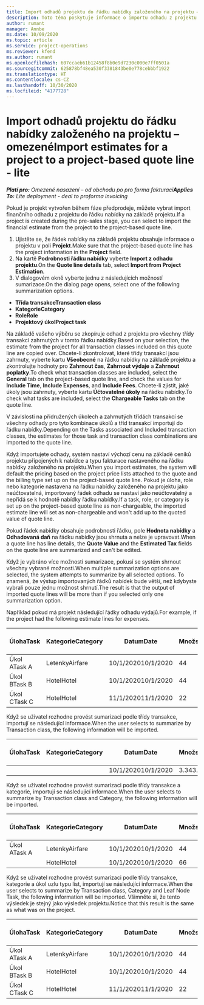 ```yaml
---
title: Import odhadů projektu do řádku nabídky založeného na projektu – omezené
description: Toto téma poskytuje informace o importu odhadu z projektu na řádek nabídky.
author: rumant
manager: Annbe
ms.date: 10/09/2020
ms.topic: article
ms.service: project-operations
ms.reviewer: kfend
ms.author: rumant
ms.openlocfilehash: 607ccaeb61b12458f8b0e9d7230c000e7ff0501a
ms.sourcegitcommit: 625878bf48ea530f3381843be0e778cebbbf1922
ms.translationtype: HT
ms.contentlocale: cs-CZ
ms.lasthandoff: 10/30/2020
ms.locfileid: "4177728"
---
```

# <a name="import-estimates-for-a-project-to-a-project-based-quote-line---lite"></a><span data-ttu-id="ef069-103">Import odhadů projektu do řádku nabídky založeného na projektu – omezené</span><span class="sxs-lookup"><span data-stu-id="ef069-103">Import estimates for a project to a project-based quote line - lite</span></span>

<span data-ttu-id="ef069-104">_**Platí pro:** Omezené nasazení – od obchodu po pro forma fakturaci_</span><span class="sxs-lookup"><span data-stu-id="ef069-104">_**Applies To:** Lite deployment - deal to proforma invoicing_</span></span>

<span data-ttu-id="ef069-105">Pokud je projekt vytvořen během fáze předprodeje, můžete vybrat import finančního odhadu z projektu do řádku nabídky na základě projektu.</span><span class="sxs-lookup"><span data-stu-id="ef069-105">If a project is created during the pre-sales stage, you can select to import the financial estimate from the project to the project-based quote line.</span></span>

1. <span data-ttu-id="ef069-106">Ujistěte se, že řádek nabídky na základě projektu obsahuje informace o projektu v poli **Projekt**.</span><span class="sxs-lookup"><span data-stu-id="ef069-106">Make sure that the project-based quote line has the project information in the **Project** field.</span></span>
2. <span data-ttu-id="ef069-107">Na kartě **Podrobnosti řádku nabídky** vyberte **Import z odhadu projektu**.</span><span class="sxs-lookup"><span data-stu-id="ef069-107">On the **Quote line details** tab, select **Import from Project Estimation**.</span></span>
3. <span data-ttu-id="ef069-108">V dialogovém okně vyberte jednu z následujících možností sumarizace.</span><span class="sxs-lookup"><span data-stu-id="ef069-108">On the dialog page opens, select one of the following summarization options.</span></span>

  - <span data-ttu-id="ef069-109">**Třída transakce**</span><span class="sxs-lookup"><span data-stu-id="ef069-109">**Transaction class**</span></span>
  - <span data-ttu-id="ef069-110">**Kategorie**</span><span class="sxs-lookup"><span data-stu-id="ef069-110">**Category**</span></span>
  - <span data-ttu-id="ef069-111">**Role**</span><span class="sxs-lookup"><span data-stu-id="ef069-111">**Role**</span></span> 
  - <span data-ttu-id="ef069-112">**Projektový úkol**</span><span class="sxs-lookup"><span data-stu-id="ef069-112">**Project task**</span></span>

<span data-ttu-id="ef069-113">Na základě vašeho výběru se zkopíruje odhad z projektu pro všechny třídy transakcí zahrnutých v tomto řádku nabídky.</span><span class="sxs-lookup"><span data-stu-id="ef069-113">Based on your selection, the estimate from the project for all transaction classes included on this quote line are copied over.</span></span> <span data-ttu-id="ef069-114">Chcete-li zkontrolovat, které třídy transakcí jsou zahrnuty, vyberte kartu **Všeobecné** na řádku nabídky na základě projektu a zkontrolujte hodnoty pro **Zahrnout čas**, **Zahrnout výdaje** a **Zahrnout poplatky**.</span><span class="sxs-lookup"><span data-stu-id="ef069-114">To check what transaction classes are included, select the **General** tab on the project-based quote line, and check the values for **Include Time**, **Include Expenses**, and **Include Fees**.</span></span>  <span data-ttu-id="ef069-115">Chcete-li zjistit, jaké úkoly jsou zahrnuty, vyberte kartu **Účtovatelné úkoly** na řádku nabídky.</span><span class="sxs-lookup"><span data-stu-id="ef069-115">To check what tasks are included, select the **Chargeable Tasks** tab on the quote line.</span></span>

<span data-ttu-id="ef069-116">V závislosti na přidružených úkolech a zahrnutých třídách transakcí se všechny odhady pro tyto kombinace úkolů a tříd transakcí importují do řádku nabídky.</span><span class="sxs-lookup"><span data-stu-id="ef069-116">Depending on the Tasks associated and Included transaction classes, the estimates for those task and transaction class combinations are imported to the quote line.</span></span>

<span data-ttu-id="ef069-117">Když importujete odhady, systém nastaví výchozí cenu na základě ceníků projektu připojených k nabídce a typu fakturace nastaveného na řádku nabídky založeného na projektu.</span><span class="sxs-lookup"><span data-stu-id="ef069-117">When you import estimates, the system will default the pricing based on the project price lists attached to the quote and the billing type set up on the project-based quote line.</span></span> <span data-ttu-id="ef069-118">Pokud je úloha, role nebo kategorie nastavena na řádku nabídky založeného na projektu jako neúčtovatelná, importovaný řádek odhadu se nastaví jako neúčtovatelný a nepřidá se k hodnotě nabídky řádku nabídky.</span><span class="sxs-lookup"><span data-stu-id="ef069-118">If a task, role, or category is set up on the project-based quote line as non-chargeable, the imported estimate line will set as non-chargeable and won't add up to the quoted value of quote line.</span></span>

<span data-ttu-id="ef069-119">Pokud řádek nabídky obsahuje podrobnosti řádku, pole **Hodnota nabídky** a **Odhadovaná daň** na řádku nabídky jsou shrnuta a nelze je upravovat.</span><span class="sxs-lookup"><span data-stu-id="ef069-119">When a quote line has line details, the **Quote Value** and the **Estimated Tax** fields on the quote line are summarized and can't be edited.</span></span>

<span data-ttu-id="ef069-120">Když je vybráno více možností sumarizace, pokusí se systém shrnout všechny vybrané možnosti.</span><span class="sxs-lookup"><span data-stu-id="ef069-120">When multiple summarization options are selected, the system attempts to summarize by all selected options.</span></span> <span data-ttu-id="ef069-121">To znamená, že výstup importovaných řádků nabídek bude větší, než kdybyste vybrali pouze jednu možnost shrnutí.</span><span class="sxs-lookup"><span data-stu-id="ef069-121">The result is that the output of imported quote lines will be more than if you selected only one summarization option.</span></span>

<span data-ttu-id="ef069-122">Například pokud má projekt následující řádky odhadu výdajů.</span><span class="sxs-lookup"><span data-stu-id="ef069-122">For example, if the project had the following estimate lines for expenses.</span></span>

| <span data-ttu-id="ef069-123">Úloha</span><span class="sxs-lookup"><span data-stu-id="ef069-123">Task</span></span> | <span data-ttu-id="ef069-124">Kategorie</span><span class="sxs-lookup"><span data-stu-id="ef069-124">Category</span></span> | <span data-ttu-id="ef069-125">Datum</span><span class="sxs-lookup"><span data-stu-id="ef069-125">Date</span></span> | <span data-ttu-id="ef069-126">Množství</span><span class="sxs-lookup"><span data-stu-id="ef069-126">Quantity</span></span> | <span data-ttu-id="ef069-127">Cena za jednotku</span><span class="sxs-lookup"><span data-stu-id="ef069-127">Unit price</span></span> | <span data-ttu-id="ef069-128">Množství</span><span class="sxs-lookup"><span data-stu-id="ef069-128">Amount</span></span> |
| --- | --- | --- | --- | --- | --- |
| <span data-ttu-id="ef069-129">Úkol A</span><span class="sxs-lookup"><span data-stu-id="ef069-129">Task A</span></span> | <span data-ttu-id="ef069-130">Letenky</span><span class="sxs-lookup"><span data-stu-id="ef069-130">Airfare</span></span> | <span data-ttu-id="ef069-131">10/1/2020</span><span class="sxs-lookup"><span data-stu-id="ef069-131">10/1/2020</span></span> | <span data-ttu-id="ef069-132">4</span><span class="sxs-lookup"><span data-stu-id="ef069-132">4</span></span> | <span data-ttu-id="ef069-133">400</span><span class="sxs-lookup"><span data-stu-id="ef069-133">400</span></span> | <span data-ttu-id="ef069-134">1600</span><span class="sxs-lookup"><span data-stu-id="ef069-134">1600</span></span> |
| <span data-ttu-id="ef069-135">Úkol B</span><span class="sxs-lookup"><span data-stu-id="ef069-135">Task B</span></span> | <span data-ttu-id="ef069-136">Hotel</span><span class="sxs-lookup"><span data-stu-id="ef069-136">Hotel</span></span> | <span data-ttu-id="ef069-137">10/1/2020</span><span class="sxs-lookup"><span data-stu-id="ef069-137">10/1/2020</span></span> | <span data-ttu-id="ef069-138">4</span><span class="sxs-lookup"><span data-stu-id="ef069-138">4</span></span> | <span data-ttu-id="ef069-139">200</span><span class="sxs-lookup"><span data-stu-id="ef069-139">200</span></span> | <span data-ttu-id="ef069-140">800</span><span class="sxs-lookup"><span data-stu-id="ef069-140">800</span></span> |
| <span data-ttu-id="ef069-141">Úkol C</span><span class="sxs-lookup"><span data-stu-id="ef069-141">Task C</span></span> | <span data-ttu-id="ef069-142">Hotel</span><span class="sxs-lookup"><span data-stu-id="ef069-142">Hotel</span></span> | <span data-ttu-id="ef069-143">11/1/2020</span><span class="sxs-lookup"><span data-stu-id="ef069-143">11/1/2020</span></span> | <span data-ttu-id="ef069-144">2</span><span class="sxs-lookup"><span data-stu-id="ef069-144">2</span></span> | <span data-ttu-id="ef069-145">200</span><span class="sxs-lookup"><span data-stu-id="ef069-145">200</span></span> | <span data-ttu-id="ef069-146">400</span><span class="sxs-lookup"><span data-stu-id="ef069-146">400</span></span> |

<span data-ttu-id="ef069-147">Když se uživatel rozhodne provést sumarizaci podle třídy transakce, importují se následující informace.</span><span class="sxs-lookup"><span data-stu-id="ef069-147">When the user selects to summarize by Transaction class, the following information will be imported.</span></span>

| <span data-ttu-id="ef069-148">Úloha</span><span class="sxs-lookup"><span data-stu-id="ef069-148">Task</span></span> | <span data-ttu-id="ef069-149">Kategorie</span><span class="sxs-lookup"><span data-stu-id="ef069-149">Category</span></span> | <span data-ttu-id="ef069-150">Datum</span><span class="sxs-lookup"><span data-stu-id="ef069-150">Date</span></span> | <span data-ttu-id="ef069-151">Množství</span><span class="sxs-lookup"><span data-stu-id="ef069-151">Quantity</span></span> | <span data-ttu-id="ef069-152">Cena za jednotku</span><span class="sxs-lookup"><span data-stu-id="ef069-152">Unit price</span></span> | <span data-ttu-id="ef069-153">Množství</span><span class="sxs-lookup"><span data-stu-id="ef069-153">Amount</span></span> |
| --- | --- | --- | --- | --- | --- |
|||<span data-ttu-id="ef069-154">10/1/2020</span><span class="sxs-lookup"><span data-stu-id="ef069-154">10/1/2020</span></span> | <span data-ttu-id="ef069-155">3.34</span><span class="sxs-lookup"><span data-stu-id="ef069-155">3.34</span></span> | <span data-ttu-id="ef069-156">840</span><span class="sxs-lookup"><span data-stu-id="ef069-156">840</span></span> | <span data-ttu-id="ef069-157">2800</span><span class="sxs-lookup"><span data-stu-id="ef069-157">2800</span></span> |

<span data-ttu-id="ef069-158">Když se uživatel rozhodne provést sumarizaci podle třídy transakce a kategorie, importují se následující informace.</span><span class="sxs-lookup"><span data-stu-id="ef069-158">When the user selects to summarize by Transaction class and Category, the following information will be imported.</span></span>

| <span data-ttu-id="ef069-159">Úloha</span><span class="sxs-lookup"><span data-stu-id="ef069-159">Task</span></span> | <span data-ttu-id="ef069-160">Kategorie</span><span class="sxs-lookup"><span data-stu-id="ef069-160">Category</span></span> | <span data-ttu-id="ef069-161">Datum</span><span class="sxs-lookup"><span data-stu-id="ef069-161">Date</span></span> | <span data-ttu-id="ef069-162">Množství</span><span class="sxs-lookup"><span data-stu-id="ef069-162">Quantity</span></span> | <span data-ttu-id="ef069-163">Cena za jednotku</span><span class="sxs-lookup"><span data-stu-id="ef069-163">Unit price</span></span> | <span data-ttu-id="ef069-164">Množství</span><span class="sxs-lookup"><span data-stu-id="ef069-164">Amount</span></span> |
| --- | --- | --- | --- | --- | --- |
| <span data-ttu-id="ef069-165">Úkol A</span><span class="sxs-lookup"><span data-stu-id="ef069-165">Task A</span></span> | <span data-ttu-id="ef069-166">Letenky</span><span class="sxs-lookup"><span data-stu-id="ef069-166">Airfare</span></span> | <span data-ttu-id="ef069-167">10/1/2020</span><span class="sxs-lookup"><span data-stu-id="ef069-167">10/1/2020</span></span> | <span data-ttu-id="ef069-168">4</span><span class="sxs-lookup"><span data-stu-id="ef069-168">4</span></span> | <span data-ttu-id="ef069-169">400</span><span class="sxs-lookup"><span data-stu-id="ef069-169">400</span></span> | <span data-ttu-id="ef069-170">1600</span><span class="sxs-lookup"><span data-stu-id="ef069-170">1600</span></span> |
| | <span data-ttu-id="ef069-171">Hotel</span><span class="sxs-lookup"><span data-stu-id="ef069-171">Hotel</span></span> | <span data-ttu-id="ef069-172">10/1/2020</span><span class="sxs-lookup"><span data-stu-id="ef069-172">10/1/2020</span></span> | <span data-ttu-id="ef069-173">6</span><span class="sxs-lookup"><span data-stu-id="ef069-173">6</span></span> | <span data-ttu-id="ef069-174">200</span><span class="sxs-lookup"><span data-stu-id="ef069-174">200</span></span> | <span data-ttu-id="ef069-175">1200</span><span class="sxs-lookup"><span data-stu-id="ef069-175">1200</span></span> |

<span data-ttu-id="ef069-176">Když se uživatel rozhodne provést sumarizaci podle třídy transakce, kategorie a úkol uzlu typu list, importují se následující informace.</span><span class="sxs-lookup"><span data-stu-id="ef069-176">When the user selects to summarize by Transaction class, Category and Leaf Node Task, the following information will be imported.</span></span> <span data-ttu-id="ef069-177">Všimněte si, že tento výsledek je stejný jako výsledek projektu.</span><span class="sxs-lookup"><span data-stu-id="ef069-177">Notice that this result is the same as what was on the project.</span></span>

| <span data-ttu-id="ef069-178">Úloha</span><span class="sxs-lookup"><span data-stu-id="ef069-178">Task</span></span> | <span data-ttu-id="ef069-179">Kategorie</span><span class="sxs-lookup"><span data-stu-id="ef069-179">Category</span></span> | <span data-ttu-id="ef069-180">Datum</span><span class="sxs-lookup"><span data-stu-id="ef069-180">Date</span></span> | <span data-ttu-id="ef069-181">Množství</span><span class="sxs-lookup"><span data-stu-id="ef069-181">Quantity</span></span> | <span data-ttu-id="ef069-182">Cena za jednotku</span><span class="sxs-lookup"><span data-stu-id="ef069-182">Unit price</span></span> | <span data-ttu-id="ef069-183">Množství</span><span class="sxs-lookup"><span data-stu-id="ef069-183">Amount</span></span> |
| --- | --- | --- | --- | --- | --- |
| <span data-ttu-id="ef069-184">Úkol A</span><span class="sxs-lookup"><span data-stu-id="ef069-184">Task A</span></span> | <span data-ttu-id="ef069-185">Letenky</span><span class="sxs-lookup"><span data-stu-id="ef069-185">Airfare</span></span> | <span data-ttu-id="ef069-186">10/1/2020</span><span class="sxs-lookup"><span data-stu-id="ef069-186">10/1/2020</span></span> | <span data-ttu-id="ef069-187">4</span><span class="sxs-lookup"><span data-stu-id="ef069-187">4</span></span> | <span data-ttu-id="ef069-188">400</span><span class="sxs-lookup"><span data-stu-id="ef069-188">400</span></span> | <span data-ttu-id="ef069-189">1600</span><span class="sxs-lookup"><span data-stu-id="ef069-189">1600</span></span> |
| <span data-ttu-id="ef069-190">Úkol B</span><span class="sxs-lookup"><span data-stu-id="ef069-190">Task B</span></span> | <span data-ttu-id="ef069-191">Hotel</span><span class="sxs-lookup"><span data-stu-id="ef069-191">Hotel</span></span> | <span data-ttu-id="ef069-192">10/1/2020</span><span class="sxs-lookup"><span data-stu-id="ef069-192">10/1/2020</span></span> | <span data-ttu-id="ef069-193">4</span><span class="sxs-lookup"><span data-stu-id="ef069-193">4</span></span> | <span data-ttu-id="ef069-194">200</span><span class="sxs-lookup"><span data-stu-id="ef069-194">200</span></span> | <span data-ttu-id="ef069-195">800</span><span class="sxs-lookup"><span data-stu-id="ef069-195">800</span></span> |
| <span data-ttu-id="ef069-196">Úkol C</span><span class="sxs-lookup"><span data-stu-id="ef069-196">Task C</span></span> | <span data-ttu-id="ef069-197">Hotel</span><span class="sxs-lookup"><span data-stu-id="ef069-197">Hotel</span></span> | <span data-ttu-id="ef069-198">11/1/2020</span><span class="sxs-lookup"><span data-stu-id="ef069-198">11/1/2020</span></span> | <span data-ttu-id="ef069-199">2</span><span class="sxs-lookup"><span data-stu-id="ef069-199">2</span></span> | <span data-ttu-id="ef069-200">200</span><span class="sxs-lookup"><span data-stu-id="ef069-200">200</span></span> | <span data-ttu-id="ef069-201">400</span><span class="sxs-lookup"><span data-stu-id="ef069-201">400</span></span> |
